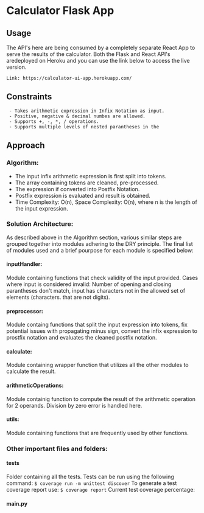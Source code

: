 # Calculator Flask App

## Usage
The API's here are being consumed by a completely separate React App to serve the results of the calculator. Both the Flask and React API's aredeployed on Heroku and you can use the link below to access the live version.

    Link: https://calculator-ui-app.herokuapp.com/
    
## Constraints

     - Takes arithmetic expression in Infix Notation as input.
     - Positive, negative & decimal numbes are allowed.
     - Supports +, -, *, / operations.
     - Supports multiple levels of nested parantheses in the 

## Approach

  ### Algorithm:
  - The input infix arithmetic expression is first split into tokens.
  - The array containing tokens are cleaned, pre-processed.
  - The expression if converted into Postfix Notation.
  - Postfix expression is evaluated and result is obtained. 
  - Time Complexity: O(n), Space Complexity:  O(n), where n is the length of the input expression.

  
  ### Solution Architecture:
  As described above in the Algorithm section, various similar steps are grouped together into modules adhering to the DRY principle. The final list of modules used and a brief pourpose for each module is specified below:
  
  #### inputHandler:
  Module containing functions that check validity of the input provided. Cases where input is considered invalid:  Number of opening and closing parantheses don't match, input has characters not in the allowed set of elements (characters. that are not digits).
                   
  #### preprocessor:
  Module containg functions that split the input expression into tokens, fix potential issues with propagating minus sign, convert the infix expression to prostfix notation and evaluates the cleaned postfix notation.
  
  #### calculate:
  Module containing wrapper function that utilizes all the other modules to calculate the result.
  
  #### arithmeticOperations:
  Module containig function to compute the result of the arithmetic operation for 2 operands. Division by zero error is handled here.
  
  #### utils:
  Module containing functions that are frequently used by other functions.


  ### Other important files and folders:
  
  #### tests
  Folder containing all the tests. Tests can be run using the following command:  ```` $ coverage run -m unittest discover ````
  To generate a test coverage report use: ```` $ coverage report ````
  Current test coverage percentage:
  
  
  #### main.py
  
  



  

